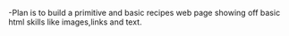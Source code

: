 -Plan is to build a primitive and basic recipes web page showing off basic html skills like images,links and text.